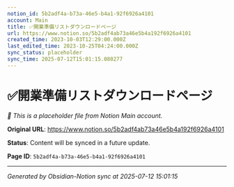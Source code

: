 ```yaml
---
notion_id: 5b2adf4a-b73a-46e5-b4a1-92f6926a4101
account: Main
title: ✅開業準備リストダウンロードページ
url: https://www.notion.so/5b2adf4ab73a46e5b4a192f6926a4101
created_time: 2023-10-03T12:29:00.000Z
last_edited_time: 2023-10-25T04:24:00.000Z
sync_status: placeholder
sync_time: 2025-07-12T15:01:15.080277
---
```


# ✅開業準備リストダウンロードページ

*🔄 This is a placeholder file from Notion Main account.*

**Original URL**: https://www.notion.so/5b2adf4ab73a46e5b4a192f6926a4101

**Status**: Content will be synced in a future update.

**Page ID**: `5b2adf4a-b73a-46e5-b4a1-92f6926a4101`

---

*Generated by Obsidian-Notion sync at 2025-07-12 15:01:15*
